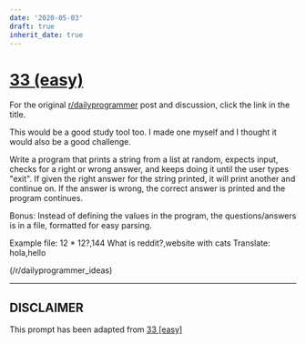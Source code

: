 ```yaml
---
date: '2020-05-03'
draft: true
inherit_date: true
---
```


# [33 (easy)](https://www.reddit.com/r/dailyprogrammer/comments/rl24e/3302012_challenge_33_easy/)

For the original [r/dailyprogrammer](https://www.reddit.com/r/dailyprogrammer/) post and discussion, click the link in the title.

This would be a good study tool too. I made one myself and I thought it would also be a good challenge.

Write a program that prints a string from a list at random, expects input, checks for a right or wrong answer, and keeps doing it until the user types "exit". If given the right answer for the string printed, it will print another and continue on. If the answer is wrong, the correct answer is printed and the program continues. 

Bonus: Instead of defining the values in the program, the questions/answers is in a file, formatted for easy parsing.

Example file:
12 * 12?,144
What is reddit?,website with cats
Translate: hola,hello

(/r/dailyprogrammer_ideas)

----
## **DISCLAIMER**
This prompt has been adapted from [33 [easy]](https://www.reddit.com/r/dailyprogrammer/comments/rl24e/3302012_challenge_33_easy/
)
